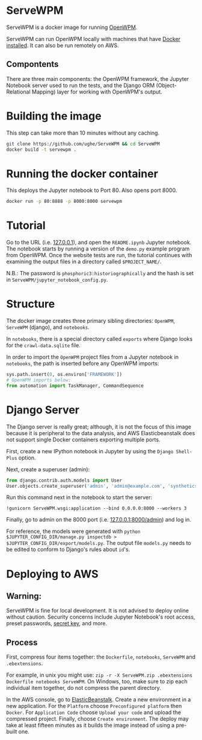 # ServeWPM
ServeWPM is a docker image for running [OpenWPM](https://github.com/citp/OpenWPM).

ServeWPM can run OpenWPM locally with machines that have [Docker installed](https://www.docker.com/community-edition#/download). It can also be run remotely on AWS.

## Compontents
There are three main components: the OpenWPM framework, the Jupyter Notebook server used to run the tests, and the Django ORM (Object-Relational Mapping) layer for working with OpenWPM's output.

# Building the image
This step can take more than 10 minutes without any caching.
```bash
git clone https://github.com/ughe/ServeWPM && cd ServeWPM
docker build -t servewpm .
```

# Running the docker container
This deploys the Jupyter notebook to Port 80. Also opens port 8000.
```bash
docker run -p 80:8888 -p 8000:8000 servewpm
```

# Tutorial
Go to the URL (i.e. [127.0.0.1](127.0.0.1/)), and open the `README.ipynb` Jupyter notebook. The notebook starts by running a version of the `demo.py` example program from OpenWPM. Once the website tests are run, the tutorial continues with examining the output files in a directory called `$PROJECT_NAME/`.

N.B.: The password is `phosphoric3:historiographically` and the hash is set in `ServeWPM/jupyter_notebook_config.py`.

# Structure
The docker image creates three primary sibling directories: `OpenWPM`, `ServeWPM` (django), and `notebooks`. 

In `notebooks`, there is a special directory called `exports` where Django looks for the `crawl-data.sqlite` file.

In order to import the `OpenWPM` project files from a Jupyter notebook in `notebooks`, the path is inserted before any OpenWPM imports:
```python
sys.path.insert(0, os.environ['FRAMEWORK'])
# OpenWPM imports below:
from automation import TaskManager, CommandSequence
```

# Django Server
The Django server is really great; although, it is not the focus of this image because it is peripheral to the data analysis, and AWS Elasticbeanstalk does not support single Docker containers exporting multiple ports.

First, create a new IPython notebook in Jupyter by using the `Django Shell-Plus` option.

Next, create a superuser (admin):
```python
from django.contrib.auth.models import User
User.objects.create_superuser('admin', 'admin@example.com', 'synthetics1126599/commencements')
```
Run this command next in the notebook to start the server:
```
!gunicorn ServeWPM.wsgi:application --bind 0.0.0.0:8000 --workers 3
```
Finally, go to admin on the 8000 port (i.e. [127.0.0.1:8000/admin](http://127.0.0.1:8000/admin)) and log in.

For reference, the models were generated with `python $JUPYTER_CONFIG_DIR/manage.py inspectdb > $JUPYTER_CONFIG_DIR/export/models.py`. The output file `models.py` needs to be edited to conform to Django's rules about `id`'s.

# Deploying to AWS

## Warning:
ServeWPM is fine for local development. It is not advised to deploy online without caution. Security concerns include Jupyter Notebook's root access, preset passwords, [secret key](https://docs.djangoproject.com/en/1.11/ref/settings/#std:setting-SECRET_KEY), and more. 

## Process
First, compress four items together: the `Dockerfile`, `notebooks`, `ServeWPM` and `.ebextensions`.

For example, in unix you might use: `zip -r -X ServeWPM.zip .ebextensions Dockerfile notebooks ServeWPM`. On Windows, too, make sure to zip each individual item together, do not compress the parent directory.

In the AWS console, go to [ElasticBeanstalk](https://console.aws.amazon.com/elasticbeanstalk). Create a new environment in a new application. For the `Platform` choose `Preconfigured platform` then `Docker`. For `Application Code` choose `Upload your code` and upload the compressed project. Finally, choose `Create environment`. The deploy may take at least fifteen minutes as it builds the image instead of using a pre-built one.

